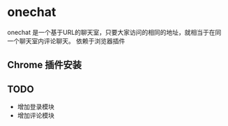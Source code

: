 # onechat
onechat 是一个基于URL的聊天室，只要大家访问的相同的地址，就相当于在同一个聊天室内评论聊天。
依赖于浏览器插件

## Chrome 插件安装


## TODO
* 增加登录模块
* 增加评论模块
